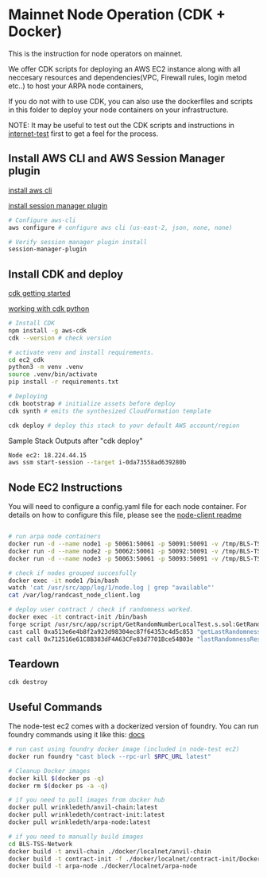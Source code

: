 
# Mainnet Node Operation (CDK + Docker)

This is the instruction for node operators on mainnet.

We offer CDK scripts for deploying an AWS EC2 instance along with all neccesary resources and dependencies(VPC, Firewall rules, login metod etc..) to host your ARPA node containers,

If you do not with to use CDK, you can also use the dockerfiles and scripts in this folder to deploy your node containers on your infrastructure.

NOTE: It may be useful to test out the CDK scripts and instructions in [internet-test](../internet-test/README.md) first to get a feel for the process.

## Install AWS CLI and AWS Session Manager plugin

[install aws cli](https://docs.aws.amazon.com/cli/latest/userguide/getting-started-install.html)

[install session manager plugin](https://docs.aws.amazon.com/systems-manager/latest/userguide/session-manager-working-with-install-plugin.html)

```bash
# Configure aws-cli
aws configure # configure aws cli (us-east-2, json, none, none)

# Verify session manager plugin install
session-manager-plugin
```

## Install CDK and deploy

[cdk getting started](https://docs.aws.amazon.com/cdk/v2/guide/getting_started.html)

[working with cdk python](https://docs.aws.amazon.com/cdk/v2/guide/work-with-cdk-python.html)

```bash
# Install CDK
npm install -g aws-cdk 
cdk --version # check version

# activate venv and install requirements.
cd ec2_cdk
python3 -m venv .venv 
source .venv/bin/activate
pip install -r requirements.txt

# Deploying
cdk bootstrap # initialize assets before deploy
cdk synth # emits the synthesized CloudFormation template

cdk deploy # deploy this stack to your default AWS account/region
```

Sample Stack Outputs after "cdk deploy"

```bash
Node ec2: 18.224.44.15
aws ssm start-session --target i-0da73558ad639280b
```

## Node EC2 Instructions

You will need to configure a config.yaml file for each node container. For details on how to configure this file, please see the [node-client readme](../../crates/arpa-node/README.md)

```bash

# run arpa node containers
docker run -d --name node1 -p 50061:50061 -p 50091:50091 -v /tmp/BLS-TSS-Network/docker/mainnet/arpa-node/config_1.yml:/usr/src/app/external/config.yml wrinkledeth/arpa-node:latest
docker run -d --name node2 -p 50062:50061 -p 50092:50091 -v /tmp/BLS-TSS-Network/docker/mainnet/arpa-node/config_2.yml:/usr/src/app/external/config.yml wrinkledeth/arpa-node:latest
docker run -d --name node3 -p 50063:50061 -p 50093:50091 -v /tmp/BLS-TSS-Network/docker/mainnet/arpa-node/config_3.yml:/usr/src/app/external/config.yml wrinkledeth/arpa-node:latest

# check if nodes grouped succesfully
docker exec -it node1 /bin/bash       
watch 'cat /usr/src/app/log/1/node.log | grep "available"'
cat /var/log/randcast_node_client.log

# deploy user contract / check if randomness worked.
docker exec -it contract-init /bin/bash
forge script /usr/src/app/script/GetRandomNumberLocalTest.s.sol:GetRandomNumberLocalTestScript --fork-url $ETH_RPC_URL --broadcast
cast call 0xa513e6e4b8f2a923d98304ec87f64353c4d5c853 "getLastRandomness()(uint256)" # should not show 0
cast call 0x712516e61C8B383dF4A63CFe83d7701Bce54B03e "lastRandomnessResult()(uint256)" # should match above
```

## Teardown

```bash
cdk destroy
```

## Useful Commands

The node-test ec2 comes with a dockerized version of foundry. You can run foundry commands using it like this:
[docs](https://book.getfoundry.sh/tutorials/foundry-docker)

```bash
# run cast using foundry docker image (included in node-test ec2)
docker run foundry "cast block --rpc-url $RPC_URL latest"

# Cleanup Docker images
docker kill $(docker ps -q)
docker rm $(docker ps -a -q)

# if you need to pull images from docker hub
docker pull wrinkledeth/anvil-chain:latest
docker pull wrinkledeth/contract-init:latest
docker pull wrinkledeth/arpa-node:latest

# if you need to manually build images
cd BLS-TSS-Network
docker build -t anvil-chain ./docker/localnet/anvil-chain
docker build -t contract-init -f ./docker/localnet/contract-init/Dockerfile .
docker build -t arpa-node ./docker/localnet/arpa-node

```
